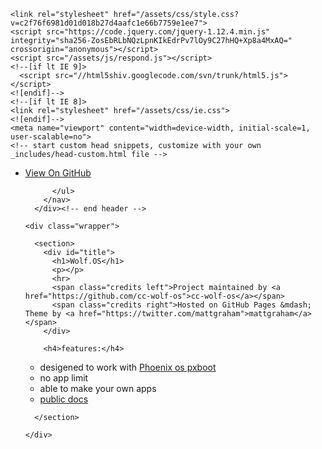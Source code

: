 <!doctype html>
<html lang="en-US">
  <head>
    <meta charset="utf-8">
    <meta http-equiv="X-UA-Compatible" content="IE=edge">

<!-- Begin Jekyll SEO tag v2.8.0 -->
<title>Wolf.OS</title>
<meta name="generator" content="Jekyll v3.9.2" />
<meta property="og:title" content="Wolf.OS" />
<meta property="og:locale" content="en_US" />
<link rel="canonical" href="http://wolf-os.madefor.cc/" />
<meta property="og:url" content="http://wolf-os.madefor.cc/" />
<meta property="og:site_name" content="Wolf.OS" />
<meta property="og:type" content="website" />
<meta name="twitter:card" content="summary" />
<meta property="twitter:title" content="Wolf.OS" />
<script type="application/ld+json">
{"@context":"https://schema.org","@type":"WebSite","headline":"Wolf.OS","name":"Wolf.OS","url":"http://wolf-os.madefor.cc/"}</script>
<!-- End Jekyll SEO tag -->

    <link rel="stylesheet" href="/assets/css/style.css?v=c2f76f6981d01d018b27d4aafc1e66b7759e1ee7">
    <script src="https://code.jquery.com/jquery-1.12.4.min.js" integrity="sha256-ZosEbRLbNQzLpnKIkEdrPv7lOy9C27hHQ+Xp8a4MxAQ=" crossorigin="anonymous"></script>
    <script src="/assets/js/respond.js"></script>
    <!--[if lt IE 9]>
      <script src="//html5shiv.googlecode.com/svn/trunk/html5.js"></script>
    <![endif]-->
    <!--[if lt IE 8]>
    <link rel="stylesheet" href="/assets/css/ie.css">
    <![endif]-->
    <meta name="viewport" content="width=device-width, initial-scale=1, user-scalable=no">
    <!-- start custom head snippets, customize with your own _includes/head-custom.html file -->

<!-- Setup theme-color -->
<!-- start theme color meta headers -->
<meta name="theme-color" content="#353535">
<meta name="msapplication-navbutton-color" content="#353535">
<meta name="apple-mobile-web-app-status-bar-style" content="black-translucent">
<!-- end theme color meta headers -->


<!-- Setup Google Analytics -->



<!-- You can set your favicon here -->
<!-- link rel="shortcut icon" type="image/x-icon" href="/favicon.ico" -->

<!-- end custom head snippets -->

  </head>
  <body>
      <div id="header">
        <nav>
          <ul>
            <li class="fork"><a href="https://github.com/cc-wolf-os/cc-wolf-os.github.io">View On GitHub</a></li>
            
          </ul>
        </nav>
      </div><!-- end header -->

    <div class="wrapper">

      <section>
        <div id="title">
          <h1>Wolf.OS</h1>
          <p></p>
          <hr>
          <span class="credits left">Project maintained by <a href="https://github.com/cc-wolf-os">cc-wolf-os</a></span>
          <span class="credits right">Hosted on GitHub Pages &mdash; Theme by <a href="https://twitter.com/mattgraham">mattgraham</a></span>
        </div>

        <h4>features:</h4>
<ul>
  <li>desigened to work with <a href="https://github.com/Phoenix-ComputerCraft/pxboot">Phoenix os pxboot</a></li>
  <li>no app limit</li>
  <li>able to make your own apps</li>
  <li><a href="https://wolf-os.madefor.cc/devs">public docs</a></li>
</ul>


      </section>

    </div>
  </body>
</html>
